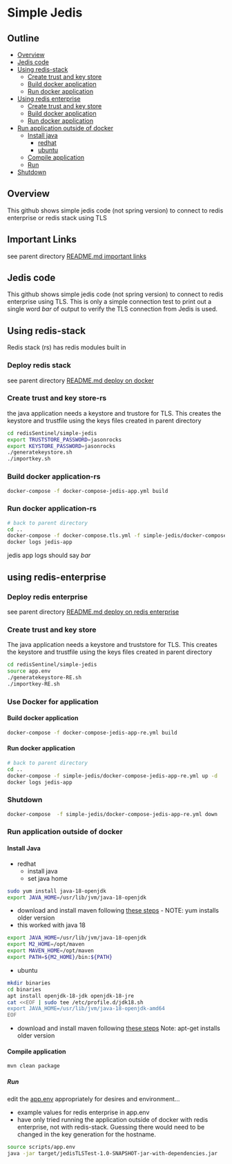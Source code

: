 # Simple Jedis

## Outline

- [Overview](#overview)
- [Jedis code](#jedis-code)
- [Using redis-stack](#using-redis-stack)
  - [Create trust and key store](#create-trust-and-key-store-rs)
  - [Build docker application](#build-docker-application-rs)
  - [Run docker application](#run-docker-application)
- [Using redis enterprise](#using-redis-enterprise)
  - [Create trust and key store](#create-trust-and-key-store-rs)
  - [Build docker application](#build-docker-application-rs)
  - [Run docker application](#run-docker-application-rs)
- [Run application outside of docker](#run-application-outside-of-docker)
  - [Install java](#install-java)
    - [redhat](#redhat)
    - [ubuntu](#ubuntu)
  - [Compile application](#compile-application)
  - [Run](#run)
- [Shutdown](#shutdown)
## Overview
This github shows simple jedis code (not spring version) to connect to redis enterprise or redis stack using TLS

## Important Links
see parent directory [README.md important links](https://github.com/jphaugla/redisSentinel#important-links)

## Jedis code
This github shows simple jedis code (not spring version) to connect to redis enterprise using TLS.  This is only a simple connection test to print out a single word *bar* of output to verify the TLS connection from Jedis is used.

## Using redis-stack
Redis stack (rs) has redis modules built in
### Deploy redis stack
see parent directory [README.md deploy on docker](https://github.com/jphaugla/redisSentinel#deploy-on-docker)
### Create trust and key store-rs
the java application needs a keystore and trustore for TLS.  This creates the keystore and trustfile using the keys files created in parent directory
```bash
cd redisSentinel/simple-jedis
export TRUSTSTORE_PASSWORD=jasonrocks
export KEYSTORE_PASSWORD=jasonrocks
./generatekeystore.sh
./importkey.sh
```
### Build docker application-rs
```bash
docker-compose -f docker-compose-jedis-app.yml build
```

### Run docker application-rs
```bash
# back to parent directory
cd ..
docker-compose -f docker-compose.tls.yml -f simple-jedis/docker-compose-jedis-app.yml up -d
docker logs jedis-app
```
jedis app logs should say *bar*

## using redis-enterprise

### Deploy redis enterprise
see parent directory [README.md deploy on redis enterprise](https://github.com/jphaugla/redisSentinel#deploy-redis-enterprise)

### Create trust and key store
The java application needs a keystore and truststore for TLS.  This creates the keystore and trustfile using the keys files created in parent directory
```bash
cd redisSentinel/simple-jedis
source app.env
./generatekeystore-RE.sh
./importkey-RE.sh
```
### Use Docker for application
#### Build docker application
```bash
docker-compose -f docker-compose-jedis-app-re.yml build
```

#### Run docker application
```bash
# back to parent directory
cd ..
docker-compose -f simple-jedis/docker-compose-jedis-app-re.yml up -d
docker logs jedis-app
```

### Shutdown
```bash
docker-compose  -f simple-jedis/docker-compose-jedis-app-re.yml down
```
### Run application outside of docker
#### Install Java
* redhat
  * install java
  * set java home
```bash
sudo yum install java-18-openjdk
export JAVA_HOME=/usr/lib/jvm/java-18-openjdk
```
  * download and install maven following [these steps](https://linuxize.com/post/how-to-install-apache-maven-on-centos-7) - NOTE:  yum installs older version
  * this worked with java 18
```bash
export JAVA_HOME=/usr/lib/jvm/java-18-openjdk
export M2_HOME=/opt/maven
export MAVEN_HOME=/opt/maven
export PATH=${M2_HOME}/bin:${PATH}
```

* ubuntu
```bash
mkdir binaries
cd binaries
apt install openjdk-18-jdk openjdk-18-jre
cat <<EOF | sudo tee /etc/profile.d/jdk18.sh
export JAVA_HOME=/usr/lib/jvm/java-18-openjdk-amd64
EOF
```
  * download and install maven following [these steps](https://phoenixnap.com/kb/install-maven-on-ubuntu)  Note:  apt-get installs older version
#### Compile application
```bash
mvn clean package
```

##### Run
edit the [app.env](scripts/app.env) appropriately for desires and environment...
* example values for redis enterprise in app.env
* have only tried running the application outside of docker with redis enterprise, not with redis-stack.  Guessing there would need to be changed in the key generation for the hostname.

```bash
source scripts/app.env
java -jar target/jedisTLSTest-1.0-SNAPSHOT-jar-with-dependencies.jar
```